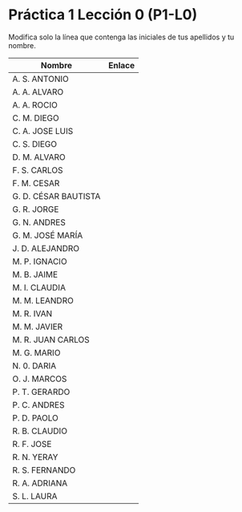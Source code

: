 # Práctica 1 Lección 0 (P1-L0)

Modifica solo la línea que contenga las iniciales de tus apellidos y tu nombre.

| Nombre       | Enlace                                                                   |
| --------------- | ---------------------------------------------------------- |
| A. S. ANTONIO | <!--enlace-->                                                           |
| A. A. ALVARO | <!--enlace-->                                                           |
| A. A. ROCIO | <!--enlace-->                                                           |
| C. M. DIEGO | <!--enlace-->                                                           |
| C. A. JOSE LUIS | <!--enlace-->                                                           |
| C. S. DIEGO | <!--enlace-->                                                           |
| D. M. ALVARO | <!--enlace-->                                                           |
| F. S. CARLOS | <!--enlace-->                                                           |
| F. M. CESAR | <!--enlace-->                                                           |
| G. D. CÉSAR BAUTISTA | <!--enlace-->                                                           |
| G. R. JORGE | <!--enlace-->                                                           |
| G. N. ANDRES | <!--enlace-->                                                           |
| G. M. JOSÉ MARÍA | <!--enlace-->                                                           |
| J. D. ALEJANDRO | <!--enlace-->                                                           |
| M. P. IGNACIO | <!--enlace-->                                                           |
| M. B. JAIME | <!--enlace-->                                                           |
| M. I. CLAUDIA | <!--enlace-->                                                           |
| M. M. LEANDRO | <!--enlace-->                                                           |
| M. R. IVAN | <!--enlace-->                                                           |
| M. M. JAVIER | <!--enlace-->                                                           |
| M. R. JUAN CARLOS | <!--enlace-->                                                           |
| M. G. MARIO | <!--enlace-->                                                           |
| N. 0. DARIA | <!--enlace-->                                                           |
| O. J. MARCOS | <!--enlace-->                                                           |
| P. T. GERARDO | <!--enlace-->                                                           |
| P. C. ANDRES | <!--enlace-->                                                           |
| P. D. PAOLO | [<!--enlace--> ](https://github.com/paolopuga/practicas-ISE/blob/main/P1-L0-resultados.md)                                                          |
| R. B. CLAUDIO | <!--enlace-->                                                           |
| R. F. JOSE | <!--enlace-->                                                           |
| R. N. YERAY | <!--enlace-->                                                           |
| R. S. FERNANDO | <!--enlace-->                                                           |
| R. A. ADRIANA | <!--enlace-->                                                           |
| S. L. LAURA | <!--enlace-->                                                           |<img width="359" height="648" alt="image" src="https://github.com/user-attachments/assets/35fdb36e-4949-4d0b-af45-8b0194d8ea54" />
